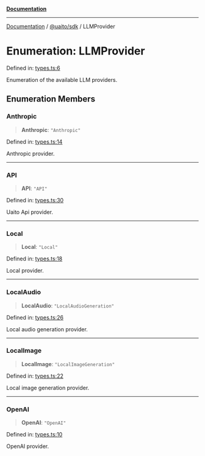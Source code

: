 [**Documentation**](../../../README.md)

***

[Documentation](../../../README.md) / [@uaito/sdk](../README.md) / LLMProvider

# Enumeration: LLMProvider

Defined in: [types.ts:6](https://github.com/elribonazo/uaito/blob/105ccfc9cbfb60788b2df8f5af6264d141e7347a/packages/sdk/src/types.ts#L6)

Enumeration of the available LLM providers.

## Enumeration Members

### Anthropic

> **Anthropic**: `"Anthropic"`

Defined in: [types.ts:14](https://github.com/elribonazo/uaito/blob/105ccfc9cbfb60788b2df8f5af6264d141e7347a/packages/sdk/src/types.ts#L14)

Anthropic provider.

***

### API

> **API**: `"API"`

Defined in: [types.ts:30](https://github.com/elribonazo/uaito/blob/105ccfc9cbfb60788b2df8f5af6264d141e7347a/packages/sdk/src/types.ts#L30)

Uaito Api provider.

***

### Local

> **Local**: `"Local"`

Defined in: [types.ts:18](https://github.com/elribonazo/uaito/blob/105ccfc9cbfb60788b2df8f5af6264d141e7347a/packages/sdk/src/types.ts#L18)

Local provider.

***

### LocalAudio

> **LocalAudio**: `"LocalAudioGeneration"`

Defined in: [types.ts:26](https://github.com/elribonazo/uaito/blob/105ccfc9cbfb60788b2df8f5af6264d141e7347a/packages/sdk/src/types.ts#L26)

Local audio generation provider.

***

### LocalImage

> **LocalImage**: `"LocalImageGeneration"`

Defined in: [types.ts:22](https://github.com/elribonazo/uaito/blob/105ccfc9cbfb60788b2df8f5af6264d141e7347a/packages/sdk/src/types.ts#L22)

Local image generation provider.

***

### OpenAI

> **OpenAI**: `"OpenAI"`

Defined in: [types.ts:10](https://github.com/elribonazo/uaito/blob/105ccfc9cbfb60788b2df8f5af6264d141e7347a/packages/sdk/src/types.ts#L10)

OpenAI provider.
